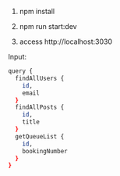 1. npm install

2. npm run start:dev

3. access http://localhost:3030

Input:

```bash
query {
  findAllUsers {
    id,
    email
  }
  findAllPosts {
    id,
    title
  }
  getQueueList {
    id,
    bookingNumber
  }
}
```

